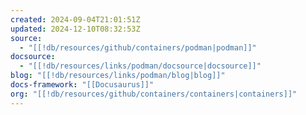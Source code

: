 ```yaml
---
created: 2024-09-04T21:01:51Z
updated: 2024-12-10T08:32:53Z
source:
  - "[[!db/resources/github/containers/podman|podman]]"
docsource:
  - "[[!db/resources/links/podman/docsource|docsource]]"
blog: "[[!db/resources/links/podman/blog|blog]]"
docs-framework: "[[Docusaurus]]"
org: "[[!db/resources/github/containers/containers|containers]]"
---
```

